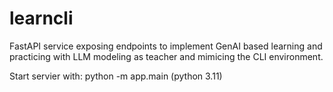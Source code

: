 # learncli
FastAPI service exposing endpoints to implement GenAI based learning and practicing with LLM modeling as teacher and mimicing the CLI environment.

Start servier with: python -m app.main
(python 3.11)